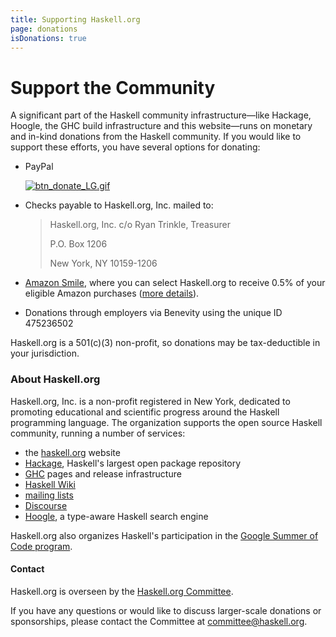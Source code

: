 ```yaml
---
title: Supporting Haskell.org
page: donations
isDonations: true
---
```


# Support the Community

A significant part of the Haskell community infrastructure—like Hackage, Hoogle, the GHC build infrastructure and this website—runs on monetary and in-kind donations from the Haskell community. If you would like to support these efforts, you have several options for donating:

  * PayPal
  
      <a rel="nofollow" class="external text" href="https://www.paypal.com/cgi-bin/webscr?cmd=_s-xclick&amp;hosted_button_id=TED2EBG653TAN"><img src="https://www.paypalobjects.com/en_US/i/btn/btn_donate_LG.gif" alt="btn_donate_LG.gif"></a>
  
  * Checks payable to Haskell.org, Inc. mailed to:
  
    > Haskell.org, Inc. c/o Ryan Trinkle, Treasurer
    >
    > P.O. Box 1206
    >
    > New York, NY 10159-1206
  
  * [Amazon Smile][smile], where you can select Haskell.org to receive 0.5% of your eligible Amazon purchases ([more details][smile-details]).
  
  * Donations through employers via Benevity using the unique ID 475236502

Haskell.org is a 501(c)(3) non-profit, so donations may be tax-deductible in your jurisdiction.

[smile]: https://smile.amazon.com
[smile-details]: https://smile.amazon.com/about

### About Haskell.org

Haskell.org, Inc. is a non-profit registered in New York, dedicated to promoting educational and scientific progress around the Haskell programming language. The organization supports the open source Haskell community, running a number of services:

  * the [haskell.org] website
  * [Hackage], Haskell's largest open package repository
  * [GHC] pages and release infrastructure
  * [Haskell Wiki][wiki]
  * [mailing lists][mailing]
  * [Discourse][discourse]
  * [Hoogle], a type-aware Haskell search engine
  
Haskell.org also organizes Haskell's participation in the [Google Summer of Code program][summer].

#### Contact

Haskell.org is overseen by the [Haskell.org Committee][committee].

If you have any questions or would like to discuss larger-scale donations or sponsorships, please contact the Committee at [committee@haskell.org][committee-email].

[haskell.org]: https://haskell.org
[Hackage]: https://hackage.haskell.org/
[GHC]: https://www.haskell.org/ghc/
[wiki]: https://wiki.haskell.org/Haskell
[mailing]: https://www.haskell.org/mailing-lists/
[discourse]: https://discourse.haskell.org
[Hoogle]: https://hoogle.haskell.org/
[summer]: https://summer.haskell.org/
[committee]: /haskell-org-committee
[committee-email]: mailto:committee@haskell.org
